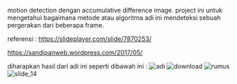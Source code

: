 motion detection dengan accumulative difference image.
project ini untuk mengetahui bagaimana metode atau algoritma adi ini mendeteksi sebuah pergerakan dari beberapa frame.

referensi :
https://slideplayer.com/slide/7870253/

https://sandipanweb.wordpress.com/2017/05/

diharapkan hasil dari adi ini seperti dibawah ini :
![adi](https://user-images.githubusercontent.com/23205402/56074697-6f71c180-5de9-11e9-8cb4-ee58a576e0aa.png)
![download](https://user-images.githubusercontent.com/23205402/56074698-6f71c180-5de9-11e9-9533-be789c6652f8.png)
![rumus](https://user-images.githubusercontent.com/23205402/56074699-700a5800-5de9-11e9-9f28-b63c46698c3c.png)
![slide_14](https://user-images.githubusercontent.com/23205402/56074700-700a5800-5de9-11e9-9047-f3f7c368a96d.jpg)
